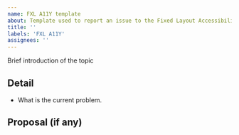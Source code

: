 ```yaml
---
name: FXL A11Y template
about: Template used to report an issue to the Fixed Layout Accessibility Taskforce
title: ''
labels: 'FXL A11Y'
assignees: ''
---
```


Brief introduction of the topic


## Detail

* What is the current problem.


## Proposal (if any)


